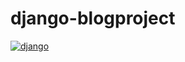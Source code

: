 # django-blogproject
[![django](https://img.shields.io/badge/django-2.0.6-brightgreen.svg?style=flat-square)](https://github.com/django/django)
